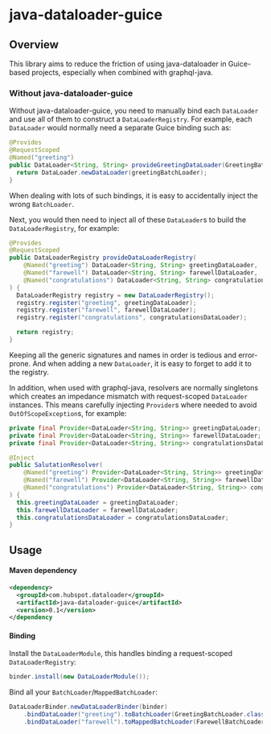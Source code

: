 # java-dataloader-guice

## Overview

This library aims to reduce the friction of using java-dataloader in Guice-based projects, especially when combined with graphql-java. 

### Without java-dataloader-guice

Without java-dataloader-guice, you need to manually bind each `DataLoader` and use all of them to construct a `DataLoaderRegistry`. For example, each `DataLoader` would normally need a separate Guice binding such as:

```java
@Provides
@RequestScoped
@Named("greeting")
public DataLoader<String, String> provideGreetingDataLoader(GreetingBatchLoader greetingBatchLoader) {
  return DataLoader.newDataLoader(greetingBatchLoader);
}
```

When dealing with lots of such bindings, it is easy to accidentally inject the wrong `BatchLoader`. 

Next, you would then need to inject all of these `DataLoader`s to build the `DataLoaderRegistry`, for example:

```java
@Provides
@RequestScoped
public DataLoaderRegistry provideDataLoaderRegistry(
    @Named("greeting") DataLoader<String, String> greetingDataLoader,
    @Named("farewell") DataLoader<String, String> farewellDataLoader,
    @Named("congratulations") DataLoader<String, String> congratulationsDataLoader
) {
  DataLoaderRegistry registry = new DataLoaderRegistry();
  registry.register("greeting", greetingDataLoader);
  registry.register("farewell", farewellDataLoader);
  registry.register("congratulations", congratulationsDataLoader);

  return registry;
}
```

Keeping all the generic signatures and names in order is tedious and error-prone. And when adding a new `DataLoader`, it is easy to forget to add it to the registry. 

In addition, when used with graphql-java, resolvers are normally singletons which creates an impedance mismatch with request-scoped `DataLoader` instances. This means carefully injecting `Provider`s where needed to avoid `OutOfScopeException`s, for example:

```java
private final Provider<DataLoader<String, String>> greetingDataLoader;
private final Provider<DataLoader<String, String>> farewellDataLoader;
private final Provider<DataLoader<String, String>> congratulationsDataLoader;

@Inject
public SalutationResolver(
    @Named("greeting") Provider<DataLoader<String, String>> greetingDataLoader,
    @Named("farewell") Provider<DataLoader<String, String>> farewellDataLoader,
    @Named("congratulations") Provider<DataLoader<String, String>> congratulationsDataLoader
) {
  this.greetingDataLoader = greetingDataLoader;
  this.farewellDataLoader = farewellDataLoader;
  this.congratulationsDataLoader = congratulationsDataLoader;
}
```

## Usage

#### Maven dependency

```xml
<dependency>
  <groupId>com.hubspot.dataloader</groupId>
  <artifactId>java-dataloader-guice</artifactId>
  <version>0.1</version>
</dependency
```

#### Binding

Install the `DataLoaderModule`, this handles binding a request-scoped `DataLoaderRegistry`:
```java
binder.install(new DataLoaderModule());
```

Bind all your `BatchLoader`/`MappedBatchLoader`:
```java
DataLoaderBinder.newDataLoaderBinder(binder)
    .bindDataLoader("greeting").toBatchLoader(GreetingBatchLoader.class)
    .bindDataLoader("farewell").toMappedBatchLoader(FarewellBatchLoader.class);
```
